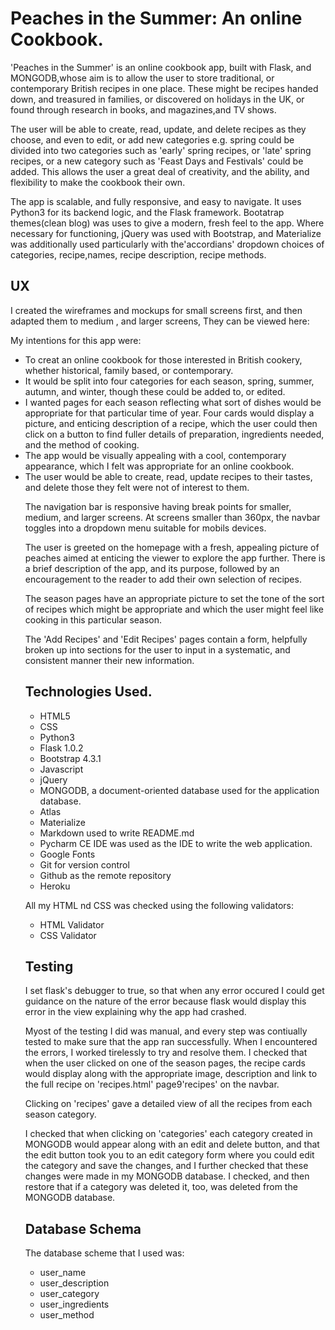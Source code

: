 <h1>Peaches in the Summer: An online Cookbook.</h1>
<p>'Peaches in the Summer' is an online cookbook app, built with Flask, and MONGODB,whose aim is to allow the user to store traditional, or contemporary British recipes in one place. These might be recipes handed down, and treasured in families, or discovered on holidays in the UK, or found through research in books, and magazines,and TV shows.</p>
<p>The user will be able to create, read, update, and delete recipes as they choose, and even to edit, or add new categories e.g. spring could be divided into two categories such as 'early' spring recipes, or 'late' spring recipes, or a new category such as 'Feast Days and Festivals' could be added. This allows the user a great deal of creativity, and the ability, and flexibility to make the cookbook their own.</p>
<p>The app is scalable, and fully responsive, and easy to navigate. It uses Python3 for its backend logic, and the Flask framework. Bootatrap themes(clean blog) was uses to give a modern, fresh feel to the app. Where necessary for functioning, jQuery was used with Bootstrap, and Materialize was additionally used particularly with the'accordians' dropdown choices of categories, recipe,names, recipe description, recipe methods.<p>
<h2>UX</h2>
<p>I created the wireframes and mockups for small screens first, and then adapted them to medium , and larger screens, They can be viewed here:</p>
<p>My intentions for this app were:</p>
<ul>
<li>To creat an online cookbook for those interested in British cookery, whether historical, family based, or contemporary.
</li>
<li>It would be split into four categories for each season, spring, summer, autumn, and winter, though these could be added to, or edited.</li>
<li>I wanted pages for each season reflecting what sort of dishes would be appropriate for that particular time of year. Four cards would display a picture, and enticing description of a recipe, which the user could then click on a button to find fuller details of preparation, ingredients needed, and the method of cooking.</li>
<li>The app would be visually appealing with a cool, contemporary appearance, which I felt was appropriate for an online cookbook.</li
>
<li>The user would be able to create, read, update recipes to their tastes, and delete those they felt were not of interest to them.</li>
<p>The navigation bar is responsive having break points for smaller, medium, and larger screens. At screens smaller than 360px, the navbar toggles into a dropdown menu suitable for mobils devices.</p>
<p>The user is greeted on the homepage with a fresh, appealing picture of peaches aimed at enticing the viewer to explore the app further. There is a brief description of the app, and its purpose, followed by an encouragement to the reader to add their own selection of recipes.</p>
<p> The season pages have an appropriate picture to set the tone of the sort of recipes which might be appropriate and which the user might feel like cooking in this particular season.</p>
<p> The 'Add Recipes' and 'Edit Recipes' pages contain a form, helpfully broken up into sections for the user to input in a systematic, and consistent manner their new information.</p>
<h2>Technologies Used.</h2>
<ul>
<li>HTML5</li>
<li>CSS</li>
<li>Python3</li>
<li>Flask 1.0.2</li>
<li>Bootstrap 4.3.1</li>
<li>Javascript</li>
<li>jQuery</li>
<li>MONGODB, a document-oriented database used for the application database.</li>
<li>Atlas</li>
<li>Materialize</li>
<li>Markdown used to write README.md</li>
<li>Pycharm CE IDE was used as the IDE to write the web application.</li>
<li>Google Fonts</li>
<li>Git for version control</li>
<li>Github as the remote repository</li>
<li>Heroku</li>
</ul>
<p>All my HTML nd CSS was checked using the following validators:
<ul>
<li>HTML Validator</li>
<li>CSS Validator</li>
</ul>
<h2>Testing</h2>
<p>I set flask's debugger to true, so that when any error occured I could get guidance on the nature of the error because flask would display this error in the view explaining why the app had crashed.</p>
<p> Myost of the testing I did was manual, and every step was contiually tested to make sure that the app ran successfully. When I encountered the errors, I worked tirelessly to try and resolve them. I checked that when the user clicked on one of the season pages, the recipe cards would display along with the appropriate image, description and link to the full recipe on 'recipes.html' page9'recipes' on the navbar.</p>
<p>Clicking on 'recipes' gave a detailed view of all the recipes from each season category.</p>
<p>I checked that when clicking on 'categories' each category created in MONGODB would appear along with an edit and delete button, and that the edit button took you to an edit category form where you could edit the category and save the changes, and I further checked that these changes were made in my MONGODB database. I checked, and then restore that if a category was deleted it, too, was deleted from the MONGODB database.</p>
<h2>Database Schema</h2>
<p>The database scheme that I used was:
<ul>
<li>
user_name
</li>
<li>user_description</li>
<li>user_category</li>
<li>user_ingredients</li>
<li>user_method</li>
</ul>
</p>





